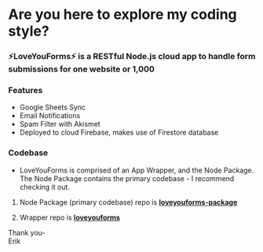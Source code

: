 # Are you here to explore my coding style?

### ⚡LoveYouForms⚡ is a RESTful Node.js cloud app to handle form submissions for one website or 1,000

### Features
* Google Sheets Sync
* Email Notifications
* Spam Filter with Akismet
* Deployed to cloud Firebase, makes use of Firestore database

### Codebase
- LoveYouForms is comprised of an App Wrapper, and the Node Package. The Node Package contains the primary codebase - I recommend checking it out.

1. Node Package (primary codebase) repo is **<a href="https://github.com/LoveYouFyi/loveyouforms-package">loveyouforms-package</a>**

2. Wrapper repo is **<a href="https://github.com/LoveYouFyi/loveyouforms">loveyouforms</a>**

Thank you-<br>
Erik

<!--
**LoveYouFyi/LoveYouFyi** is a ✨ _special_ ✨ repository because its `README.md` (this file) appears on your GitHub profile.

Here are some ideas to get you started:

- 🔭 I’m currently working on ...
- 🌱 I’m currently learning ...
- 👯 I’m looking to collaborate on ...
- 🤔 I’m looking for help with ...
- 💬 Ask me about ...
- 📫 How to reach me: ...
- 😄 Pronouns: ...
- ⚡ Fun fact: ...
-->

